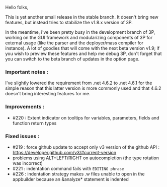 Hello folks,

This is yet another small release in the stable branch. It doesn't bring new features, but instead tries to stabilize the v1.8.x version of 3P.

In the meantime, i've been pretty busy in the development branch of 3P, working on the GUI framework and modularizing components of 3P for external usage (like the parser and the deployer/mass compiler for instance). A lot of goodies that will come with the next beta version v1.9; if you wish to preview these features and help me debug 3P, don't forget that you can switch to the beta branch of updates in the option page.

### Important notes : ###

I've slightly lowered the requirement from .net 4.6.2 to .net 4.6.1 for the simple reason that this latter version is more commonly used and that 4.6.2 doesn't bring interesting features for me.

### Improvements : ###

- #220 : Extent indicator on tooltips for variables, parameters, fields and function return types

### Fixed issues : ###

- #219 : force github update to accept only v3 version of the github API : https://developer.github.com/v3/#current-version
- problems using ALT+LEFT/RIGHT on autocompletion (the type rotation was incorrect)
- #221 : indentation command fails with `EDITING phrase`
- #226 : indentation strategy makes .w files unable to open in the appbuilder because an &analyze* statement is indented
